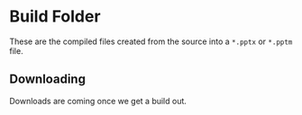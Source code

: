 # Build Folder

These are the compiled files created from the source into a `*.pptx` or `*.pptm` file.

## Downloading

Downloads are coming once we get a build out.
